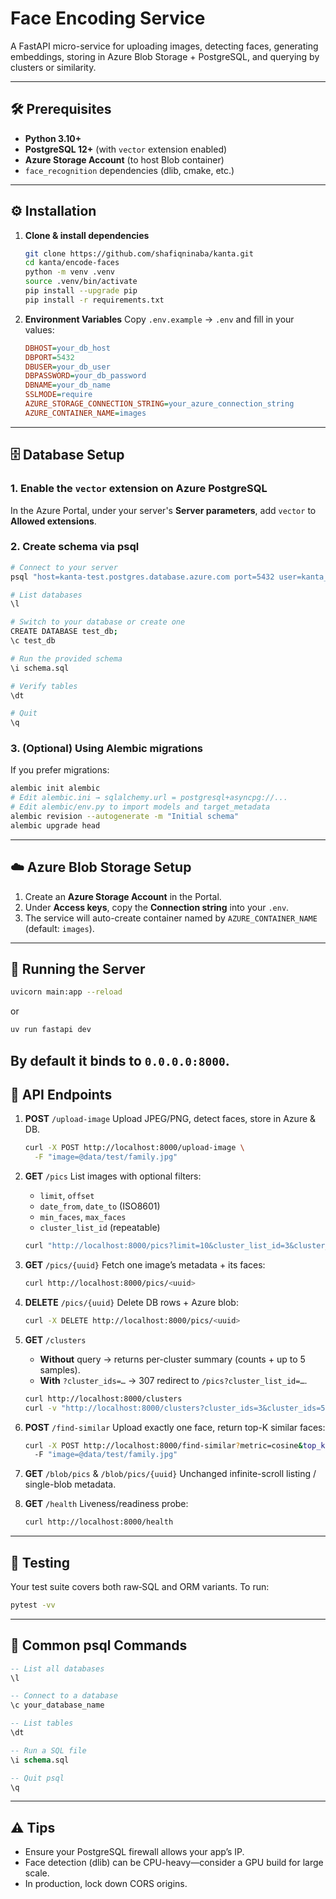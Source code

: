 # Face Encoding Service

A FastAPI micro-service for uploading images, detecting faces, generating embeddings, storing in Azure Blob Storage + PostgreSQL, and querying by clusters or similarity.

---

## 🛠 Prerequisites

* **Python 3.10+**
* **PostgreSQL 12+** (with `vector` extension enabled)
* **Azure Storage Account** (to host Blob container)
* `face_recognition` dependencies (dlib, cmake, etc.)

---

## ⚙️ Installation

1. **Clone & install dependencies**

   ```bash
   git clone https://github.com/shafiqninaba/kanta.git
   cd kanta/encode-faces
   python -m venv .venv
   source .venv/bin/activate
   pip install --upgrade pip
   pip install -r requirements.txt
   ```

2. **Environment Variables**
   Copy `.env.example` → `.env` and fill in your values:

   ```ini
   DBHOST=your_db_host
   DBPORT=5432
   DBUSER=your_db_user
   DBPASSWORD=your_db_password
   DBNAME=your_db_name
   SSLMODE=require
   AZURE_STORAGE_CONNECTION_STRING=your_azure_connection_string
   AZURE_CONTAINER_NAME=images
   ```

---

## 🗄 Database Setup

### 1. Enable the `vector` extension on Azure PostgreSQL

In the Azure Portal, under your server's **Server parameters**, add `vector` to **Allowed extensions**.

### 2. Create schema via psql

```bash
# Connect to your server
psql "host=kanta-test.postgres.database.azure.com port=5432 user=kanta_admin dbname=postgres sslmode=require"

# List databases
\l

# Switch to your database or create one
CREATE DATABASE test_db;
\c test_db

# Run the provided schema
\i schema.sql

# Verify tables
\dt

# Quit
\q
```

### 3. (Optional) Using Alembic migrations

If you prefer migrations:

```bash
alembic init alembic
# Edit alembic.ini → sqlalchemy.url = postgresql+asyncpg://...
# Edit alembic/env.py to import models and target_metadata
alembic revision --autogenerate -m "Initial schema"
alembic upgrade head
```

---

## ☁️ Azure Blob Storage Setup

1. Create an **Azure Storage Account** in the Portal.
2. Under **Access keys**, copy the **Connection string** into your `.env`.
3. The service will auto-create container named by `AZURE_CONTAINER_NAME` (default: `images`).

---

## 🚀 Running the Server

```bash
uvicorn main:app --reload
```

or

```bash
uv run fastapi dev
```

By default it binds to `0.0.0.0:8000`.
---

## 📡 API Endpoints

1. **POST** `/upload-image`
   Upload JPEG/PNG, detect faces, store in Azure & DB.

   ```bash
   curl -X POST http://localhost:8000/upload-image \
     -F "image=@data/test/family.jpg"
   ```

2. **GET** `/pics`
   List images with optional filters:

   * `limit`, `offset`
   * `date_from`, `date_to` (ISO8601)
   * `min_faces`, `max_faces`
   * `cluster_list_id` (repeatable)

   ```bash
   curl "http://localhost:8000/pics?limit=10&cluster_list_id=3&cluster_list_id=5"
   ```

3. **GET** `/pics/{uuid}`
   Fetch one image’s metadata + its faces:

   ```bash
   curl http://localhost:8000/pics/<uuid>
   ```

4. **DELETE** `/pics/{uuid}`
   Delete DB rows + Azure blob:

   ```bash
   curl -X DELETE http://localhost:8000/pics/<uuid>
   ```

5. **GET** `/clusters`

   * **Without** query → returns per-cluster summary (counts + up to 5 samples).
   * **With** `?cluster_ids=…` → 307 redirect to `/pics?cluster_list_id=…`.

   ```bash
   curl http://localhost:8000/clusters
   curl -v "http://localhost:8000/clusters?cluster_ids=3&cluster_ids=5"
   ```

6. **POST** `/find-similar`
   Upload exactly one face, return top-K similar faces:

   ```bash
   curl -X POST http://localhost:8000/find-similar?metric=cosine&top_k=5 \
     -F "image=@data/test/family.jpg"
   ```

7. **GET** `/blob/pics` & `/blob/pics/{uuid}`
   Unchanged infinite-scroll listing / single-blob metadata.

8. **GET** `/health`
   Liveness/readiness probe:

   ```bash
   curl http://localhost:8000/health
   ```

---

## 🧪 Testing

Your test suite covers both raw‐SQL and ORM variants. To run:

```bash
pytest -vv
```

---

## 🔧 Common psql Commands

```sql
-- List all databases
\l

-- Connect to a database
\c your_database_name

-- List tables
\dt

-- Run a SQL file
\i schema.sql

-- Quit psql
\q
```

---

## ⚠️ Tips

* Ensure your PostgreSQL firewall allows your app’s IP.
* Face detection (dlib) can be CPU-heavy—consider a GPU build for large scale.
* In production, lock down CORS origins.
